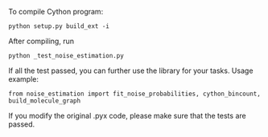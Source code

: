 To compile Cython program:
```
python setup.py build_ext -i 
```

After compiling, run 
```
python _test_noise_estimation.py
```

If all the test passed, you can further use the library for your tasks. Usage example:

```
from noise_estimation import fit_noise_probabilities, cython_bincount, build_molecule_graph
```

If you modify the original .pyx code, please make sure that the tests are passed. 


